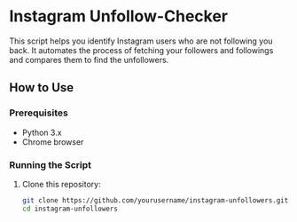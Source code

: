 # Instagram Unfollow-Checker

This script helps you identify Instagram users who are not following you back. It automates the process of fetching your followers and followings and compares them to find the unfollowers.

## How to Use

### Prerequisites

- Python 3.x
- Chrome browser

### Running the Script

1. Clone this repository:
   ```sh
   git clone https://github.com/yourusername/instagram-unfollowers.git
   cd instagram-unfollowers
